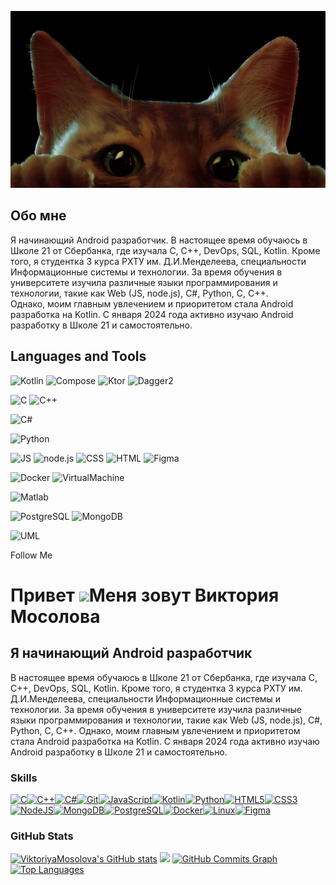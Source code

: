 ![Header](https://github.com/ViktoriyaMosolova/viktoriyamosolova/blob/8ae16960f2cb46350175151ada9e8906f13f0d43/assets/header.jpg)

## Обо мне
Я начинающий Android разработчик. В настоящее время обучаюсь в Школе 21 от Сбербанка, где изучала С, С++, DevOps, SQL, Kotlin. Кроме того, я студентка 3 курса РХТУ им. Д.И.Менделеева, специальности Информационные системы и технологии. За время обучения в университете изучила различные языки программирования и технологии, такие как Web (JS, node.js), C#, Python, С, С++.     
Однако, моим главным увлечением и приоритетом стала Android разработка на Kotlin. С января 2024 года активно изучаю Android разработку в Школе 21 и самостоятельно.

## Languages and Tools
![Kotlin](https://img.shields.io/badge/Kotlin-9932cc)
![Compose](https://img.shields.io/badge/Compose-34a853)
![Ktor](https://img.shields.io/badge/Ktor-6600ff)
![Dagger2](https://img.shields.io/badge/Dagger2-0047ab)    

![C](https://img.shields.io/badge/C-0047ab) 
![C++](https://img.shields.io/badge/C++-0047ab) 

![C#](https://img.shields.io/badge/C%23-0047ab) 

![Python](https://img.shields.io/badge/Python-0047ab) 

![JS](https://img.shields.io/badge/JS-0047ab) 
![node.js](https://img.shields.io/badge/node.js-0047ab) 
![CSS](https://img.shields.io/badge/CSS-0047ab) 
![HTML](https://img.shields.io/badge/HTML-0047ab) 
![Figma](https://img.shields.io/badge/Figma-0047ab) 

![Docker](https://img.shields.io/badge/Docker-0047ab) 
![VirtualMachine](https://img.shields.io/badge/VirtualMachine-0047ab) 

![Matlab](https://img.shields.io/badge/Matlab-0047ab)

![PostgreSQL](https://img.shields.io/badge/PostgreSQL-0047ab) 
![MongoDB](https://img.shields.io/badge/MongoDB-0047ab) 

![UML](https://img.shields.io/badge/UML-0047ab) 


Follow Me

Привет ![](https://user-images.githubusercontent.com/18350557/176309783-0785949b-9127-417c-8b55-ab5a4333674e.gif)Меня зовут Виктория Мосолова
==========================================================================================================================================

Я начинающий Android разработчик
--------------------------------

В настоящее время обучаюсь в Школе 21 от Сбербанка, где изучала С, С++, DevOps, SQL, Kotlin. Кроме того, я студентка 3 курса РХТУ им. Д.И.Менделеева, специальности Информационные системы и технологии. За время обучения в университете изучила различные языки программирования и технологии, такие как Web (JS, node.js), C#, Python, С, С++. Однако, моим главным увлечением и приоритетом стала Android разработка на Kotlin. С января 2024 года активно изучаю Android разработку в Школе 21 и самостоятельно.

### Skills 
<p align="left">
<a href="https://docs.microsoft.com/en-us/cpp/?view=msvc-170" target="_blank" rel="noreferrer"><img src="https://raw.githubusercontent.com/danielcranney/readme-generator/main/public/icons/skills/c-colored.svg" width="36" height="36" alt="C" /></a><a href="https://docs.microsoft.com/en-us/cpp/?view=msvc-170" target="_blank" rel="noreferrer"><img src="https://raw.githubusercontent.com/danielcranney/readme-generator/main/public/icons/skills/cplusplus-colored.svg" width="36" height="36" alt="C++" /></a><a href="https://docs.microsoft.com/en-us/dotnet/csharp/" target="_blank" rel="noreferrer"><img src="https://raw.githubusercontent.com/danielcranney/readme-generator/main/public/icons/skills/csharp-colored.svg" width="36" height="36" alt="C#" /></a><a href="https://git-scm.com/" target="_blank" rel="noreferrer"><img src="https://raw.githubusercontent.com/danielcranney/readme-generator/main/public/icons/skills/git-colored.svg" width="36" height="36" alt="Git" /></a><a href="https://developer.mozilla.org/en-US/docs/Web/JavaScript" target="_blank" rel="noreferrer"><img src="https://raw.githubusercontent.com/danielcranney/readme-generator/main/public/icons/skills/javascript-colored.svg" width="36" height="36" alt="JavaScript" /></a><a href="https://kotlinlang.org/" target="_blank" rel="noreferrer"><img src="https://raw.githubusercontent.com/danielcranney/readme-generator/main/public/icons/skills/kotlin-colored.svg" width="36" height="36" alt="Kotlin" /></a><a href="https://www.python.org/" target="_blank" rel="noreferrer"><img src="https://raw.githubusercontent.com/danielcranney/readme-generator/main/public/icons/skills/python-colored.svg" width="36" height="36" alt="Python" /></a><a href="https://developer.mozilla.org/en-US/docs/Glossary/HTML5" target="_blank" rel="noreferrer"><img src="https://raw.githubusercontent.com/danielcranney/readme-generator/main/public/icons/skills/html5-colored.svg" width="36" height="36" alt="HTML5" /></a><a href="https://www.w3.org/TR/CSS/#css" target="_blank" rel="noreferrer"><img src="https://raw.githubusercontent.com/danielcranney/readme-generator/main/public/icons/skills/css3-colored.svg" width="36" height="36" alt="CSS3" /></a><a href="https://nodejs.org/en/" target="_blank" rel="noreferrer"><img src="https://raw.githubusercontent.com/danielcranney/readme-generator/main/public/icons/skills/nodejs-colored.svg" width="36" height="36" alt="NodeJS" /></a><a href="https://www.mongodb.com/" target="_blank" rel="noreferrer"><img src="https://raw.githubusercontent.com/danielcranney/readme-generator/main/public/icons/skills/mongodb-colored.svg" width="36" height="36" alt="MongoDB" /></a><a href="https://www.postgresql.org/" target="_blank" rel="noreferrer"><img src="https://raw.githubusercontent.com/danielcranney/readme-generator/main/public/icons/skills/postgresql-colored.svg" width="36" height="36" alt="PostgreSQL" /></a><a href="https://www.docker.com/" target="_blank" rel="noreferrer"><img src="https://raw.githubusercontent.com/danielcranney/readme-generator/main/public/icons/skills/docker-colored.svg" width="36" height="36" alt="Docker" /></a><a href="https://www.linux.org" target="_blank" rel="noreferrer"><img src="https://raw.githubusercontent.com/danielcranney/readme-generator/main/public/icons/skills/linux-colored.svg" width="36" height="36" alt="Linux" /></a><a href="https://www.figma.com/" target="_blank" rel="noreferrer"><img src="https://raw.githubusercontent.com/danielcranney/readme-generator/main/public/icons/skills/figma-colored.svg" width="36" height="36" alt="Figma" /></a>
</p>
                    
### GitHub Stats
<a href="http://www.github.com/ViktoriyaMosolova">
    <img src="https://github-readme-stats.vercel.app/api?username=ViktoriyaMosolova&show_icons=true&hide=&count_private=true&title_color=a855f7&text_color=ffffff&icon_color=a855f7&bg_color=1c1917&hide_border=true&show_icons=true" alt="ViktoriyaMosolova's GitHub stats" /></a>
<a href="http://www.github.com/ViktoriyaMosolova">
    <img src="https://github-readme-streak-stats.herokuapp.com/?user=ViktoriyaMosolova&stroke=ffffff&background=1c1917&ring=a855f7&fire=a855f7&currStreakNum=ffffff&currStreakLabel=a855f7&sideNums=ffffff&sideLabels=ffffff&dates=ffffff&hide_border=true" /></a>
    <a href="http://www.github.com/ViktoriyaMosolova">
        <img src="https://github-readme-activity-graph.cyclic.app/graph?username=ViktoriyaMosolova&bg_color=1c1917&color=ffffff&line=a855f7&point=ffffff&area_color=1c1917&area=true&hide_border=true&custom_title=GitHub%20Commits%20Graph" alt="GitHub Commits Graph" /></a>
            <a href="https://github.com/ViktoriyaMosolova">
                <img src="https://github-readme-stats.vercel.app/api/top-langs/?username=ViktoriyaMosolova&langs_count=10&title_color=a855f7&text_color=ffffff&icon_color=a855f7&bg_color=1c1917&hide_border=true&locale=en&custom_title=Top%20%Languages" alt="Top Languages" />
                </a>
